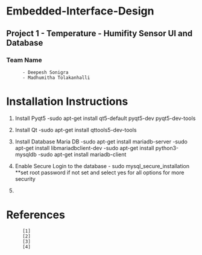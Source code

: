 # Embedded-Interface-Design

## Project 1 - Temperature - Humifity Sensor UI and Database

### Team Name
          - Deepesh Sonigra
          - Madhumitha Tolakanhalli


# Installation Instructions 
1) Install Pyqt5
          -sudo apt-get install qt5-default pyqt5-dev pyqt5-dev-tools

2) Install Qt
          -sudo apt-get install qttools5-dev-tools

3) Install Database Maria DB
          -sudo apt-get install mariadb-server
          -sudo apt-get install libmariadbclient-dev
          -sudo apt-get install python3-mysqldb
          -sudo apt-get install mariadb-client

4) Enable Secure Login to the database
          -  sudo mysql_secure_installation
           **set root password if not set and select yes for all options for more security

5) 
 
 
 
 
 # References
          [1]
          [2]
          [3]
          [4]
